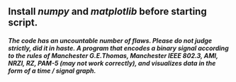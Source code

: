 ## Install _numpy_ and _matplotlib_ before starting script.

##### The code has an uncountable number of flaws. Please do not judge strictly, did it in haste. A program that encodes a binary signal according to the rules of Manchester G.E.Thomas, Manchester IEEE 802.3, AMI, NRZI, RZ, PAM-5 (may not work correctly), and visualizes data in the form of a time / signal graph.

